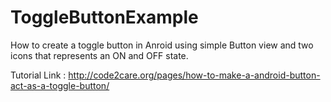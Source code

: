 ToggleButtonExample
===================
How to create a toggle button in Anroid using simple Button view and two icons that represents an ON and OFF state.

Tutorial Link : 
http://code2care.org/pages/how-to-make-a-android-button-act-as-a-toggle-button/
